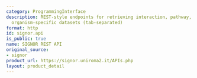 ```yaml
---
category: ProgrammingInterface
description: REST-style endpoints for retrieving interaction, pathway, complex, and
  organism-specific datasets (tab-separated)
format: http
id: signor.api
is_public: true
name: SIGNOR REST API
original_source:
- signor
product_url: https://signor.uniroma2.it/APIs.php
layout: product_detail
---
```

